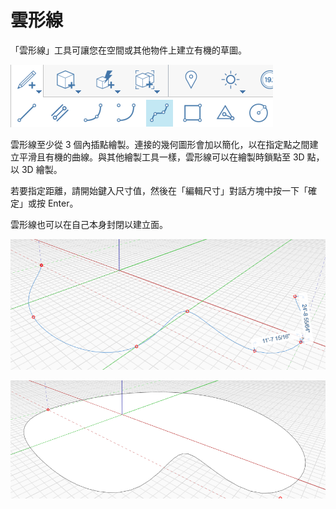 # 雲形線

「雲形線」工具可讓您在空間或其他物件上建立有機的草圖。

![](../.gitbook/assets/spline.png)

雲形線至少從 3 個內插點繪製。連接的幾何圖形會加以簡化，以在指定點之間建立平滑且有機的曲線。與其他繪製工具一樣，雲形線可以在繪製時鎖點至 3D 點，以 3D 繪製。

若要指定距離，請開始鍵入尺寸值，然後在「編輯尺寸」對話方塊中按一下「確定」或按 Enter。

雲形線也可以在自己本身封閉以建立面。

![](../.gitbook/assets/spline2.png)

![](../.gitbook/assets/spline3.png)
